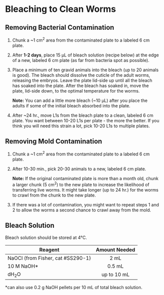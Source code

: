 # Bleaching to Clean Worms

## Removing Bacterial Contamination

1. Chunk a ~1 cm<sup>2</sup> area from the contaminated plate to a labeled 6 cm plate.

2. After **1-2 days**, place 15 μL of bleach solution (recipe below) at the edge of a new, labeled 6 cm plate (as far from bacteria spot as possible).

3. Place a minimum of ten gravid animals into the bleach (up to 20 animals is good). The bleach should dissolve the cuticle of the adult worms, releasing the embryos. Leave the plate lid-side up until all the bleach has soaked into the plate. After the bleach has soaked in, move the plate, lid-side down, to the optimal temperature for the worms.

    **Note:** You can add a little more bleach (~10 μL) after you place the adults if some of the initial bleach absorbed into the plate.

4. After ~24 hr., move L1s from the bleach plate to a clean, labeled 6 cm plate. You want between 10-20 L1s per plate - the more the better. If you think you will need this strain a lot, pick 10-20 L1s to multiple plates.


## Removing Mold Contamination

1. Chunk a ~1 cm<sup>2</sup> area from the contaminated plate to a labeled 6 cm plate.

2. After 10-30 min., pick 20-30 animals to a new, labeled 6 cm plate.

    **Note:** If the original contaminated plate is more than a month old, chunk a larger chunk (5 cm<sup>2</sup>) to the new plate to increase the likelihood of transferring live worms. It might take longer (up to 24 hr.) for the worms to crawl from the chunk to the new plate.

3. If there was a lot of contamination, you might want to repeat steps 1 and 2 to allow the worms a second chance to crawl away from the mold.

## Bleach Solution
Bleach solution should be stored at 4°C.

  | Reagent | Amount Needed |
  | ------- | :-----------: |
  | NaOCl (from Fisher, cat #SS290-1) | 2 mL |
  | 10 M NaOH* | 0.5 mL |
  | dH<sub>2</sub>O | up to 10 mL |

*can also use 0.2 g NaOH pellets per 10 mL of total bleach solution.
